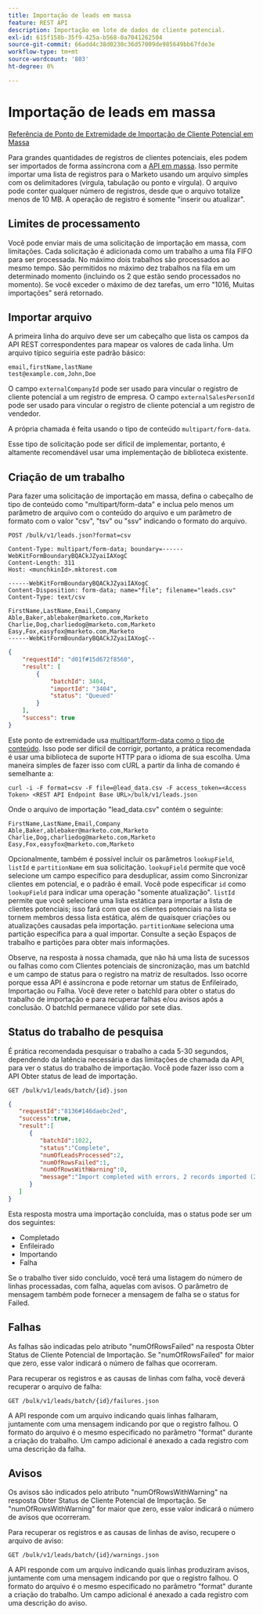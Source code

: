```yaml
---
title: Importação de leads em massa
feature: REST API
description: Importação em lote de dados de cliente potencial.
exl-id: 615f158b-35f9-425a-b568-0a7041262504
source-git-commit: 66add4c38d0230c36d57009de985649bb67fde3e
workflow-type: tm+mt
source-wordcount: '803'
ht-degree: 0%

---
```


# Importação de leads em massa

[Referência de Ponto de Extremidade de Importação de Cliente Potencial em Massa](https://developer.adobe.com/marketo-apis/api/mapi/#tag/Bulk-Import-Leads)

Para grandes quantidades de registros de clientes potenciais, eles podem ser importados de forma assíncrona com a [API em massa](https://developer.adobe.com/marketo-apis/api/mapi/#tag/Bulk-Import-Leads/operation/importLeadUsingPOST). Isso permite importar uma lista de registros para o Marketo usando um arquivo simples com os delimitadores (vírgula, tabulação ou ponto e vírgula). O arquivo pode conter qualquer número de registros, desde que o arquivo totalize menos de 10 MB. A operação de registro é somente &quot;inserir ou atualizar&quot;.

## Limites de processamento

Você pode enviar mais de uma solicitação de importação em massa, com limitações. Cada solicitação é adicionada como um trabalho a uma fila FIFO para ser processada. No máximo dois trabalhos são processados ao mesmo tempo. São permitidos no máximo dez trabalhos na fila em um determinado momento (incluindo os 2 que estão sendo processados no momento). Se você exceder o máximo de dez tarefas, um erro &quot;1016, Muitas importações&quot; será retornado.

## Importar arquivo

A primeira linha do arquivo deve ser um cabeçalho que lista os campos da API REST correspondentes para mapear os valores de cada linha. Um arquivo típico seguiria este padrão básico:

```
email,firstName,lastName
test@example.com,John,Doe
```

O campo `externalCompanyId` pode ser usado para vincular o registro de cliente potencial a um registro de empresa. O campo `externalSalesPersonId` pode ser usado para vincular o registro de cliente potencial a um registro de vendedor.

A própria chamada é feita usando o tipo de conteúdo `multipart/form-data`.

Esse tipo de solicitação pode ser difícil de implementar, portanto, é altamente recomendável usar uma implementação de biblioteca existente.

## Criação de um trabalho

Para fazer uma solicitação de importação em massa, defina o cabeçalho de tipo de conteúdo como &quot;multipart/form-data&quot; e inclua pelo menos um parâmetro de arquivo com o conteúdo do arquivo e um parâmetro de formato com o valor &quot;csv&quot;, &quot;tsv&quot; ou &quot;ssv&quot; indicando o formato do arquivo.

```
POST /bulk/v1/leads.json?format=csv
```

```
Content-Type: multipart/form-data; boundary=------WebKitFormBoundaryBQACkJZyaiIAXogC
Content-Length: 311
Host: <munchkinId>.mktorest.com
```

```
------WebKitFormBoundaryBQACkJZyaiIAXogC
Content-Disposition: form-data; name="file"; filename="leads.csv"
Content-Type: text/csv

FirstName,LastName,Email,Company
Able,Baker,ablebaker@marketo.com,Marketo
Charlie,Dog,charliedog@marketo.com,Marketo
Easy,Fox,easyfox@marketo.com,Marketo
------WebKitFormBoundaryBQACkJZyaiIAXogC--
```

```json
{
    "requestId": "d01f#15d672f8560",
    "result": [
        {
            "batchId": 3404,
            "importId": "3404",
            "status": "Queued"
        }
    ],
    "success": true
}
```

Este ponto de extremidade usa [multipart/form-data como o tipo de conteúdo](https://www.w3.org/Protocols/rfc1341/7_2_Multipart.html). Isso pode ser difícil de corrigir, portanto, a prática recomendada é usar uma biblioteca de suporte HTTP para o idioma de sua escolha. Uma maneira simples de fazer isso com cURL a partir da linha de comando é semelhante a:

```
curl -i -F format=csv -F file=@lead_data.csv -F access_token=<Access Token> <REST API Endpoint Base URL>/bulk/v1/leads.json
```

Onde o arquivo de importação &quot;lead_data.csv&quot; contém o seguinte:

```
FirstName,LastName,Email,Company
Able,Baker,ablebaker@marketo.com,Marketo
Charlie,Dog,charliedog@marketo.com,Marketo
Easy,Fox,easyfox@marketo.com,Marketo
```

Opcionalmente, também é possível incluir os parâmetros `lookupField`, `listId` e `partitionName` em sua solicitação. `lookupField` permite que você selecione um campo específico para desduplicar, assim como Sincronizar clientes em potencial, e o padrão é email. Você pode especificar `id` como `lookupField` para indicar uma operação &quot;somente atualização&quot;. `listId` permite que você selecione uma lista estática para importar a lista de clientes potenciais; isso fará com que os clientes potenciais na lista se tornem membros dessa lista estática, além de quaisquer criações ou atualizações causadas pela importação. `partitionName` seleciona uma partição específica para a qual importar. Consulte a seção Espaços de trabalho e partições para obter mais informações.

Observe, na resposta à nossa chamada, que não há uma lista de sucessos ou falhas como com Clientes potenciais de sincronização, mas um batchId e um campo de status para o registro na matriz de resultados. Isso ocorre porque essa API é assíncrona e pode retornar um status de Enfileirado, Importação ou Falha. Você deve reter o batchId para obter o status do trabalho de importação e para recuperar falhas e/ou avisos após a conclusão. O batchId permanece válido por sete dias.

## Status do trabalho de pesquisa

É prática recomendada pesquisar o trabalho a cada 5-30 segundos, dependendo da latência necessária e das limitações de chamada da API, para ver o status do trabalho de importação. Você pode fazer isso com a API Obter status de lead de importação.

```
GET /bulk/v1/leads/batch/{id}.json
```

```json
{
   "requestId":"8136#146daebc2ed",
   "success":true,
   "result":[
      {
         "batchId":1022,
         "status":"Complete",
         "numOfLeadsProcessed":2,
         "numOfRowsFailed":1,
         "numOfRowsWithWarning":0,
         "message":"Import completed with errors, 2 records imported (2 members), 1 failed"
      }
   ]
}
```

Esta resposta mostra uma importação concluída, mas o status pode ser um dos seguintes:

- Completado
- Enfileirado
- Importando
- Falha

Se o trabalho tiver sido concluído, você terá uma listagem do número de linhas processadas, com falha, aquelas com avisos. O parâmetro de mensagem também pode fornecer a mensagem de falha se o status for Failed.

## Falhas

As falhas são indicadas pelo atributo &quot;numOfRowsFailed&quot; na resposta Obter Status de Cliente Potencial de Importação. Se &quot;numOfRowsFailed&quot; for maior que zero, esse valor indicará o número de falhas que ocorreram.

Para recuperar os registros e as causas de linhas com falha, você deverá recuperar o arquivo de falha:

```
GET /bulk/v1/leads/batch/{id}/failures.json
```

A API responde com um arquivo indicando quais linhas falharam, juntamente com uma mensagem indicando por que o registro falhou. O formato do arquivo é o mesmo especificado no parâmetro &quot;format&quot; durante a criação do trabalho. Um campo adicional é anexado a cada registro com uma descrição da falha.

## Avisos

Os avisos são indicados pelo atributo &quot;numOfRowsWithWarning&quot; na resposta Obter Status de Cliente Potencial de Importação. Se &quot;numOfRowsWithWarning&quot; for maior que zero, esse valor indicará o número de avisos que ocorreram.

Para recuperar os registros e as causas de linhas de aviso, recupere o arquivo de aviso:

```
GET /bulk/v1/leads/batch/{id}/warnings.json
```

A API responde com um arquivo indicando quais linhas produziram avisos, juntamente com uma mensagem indicando por que o registro falhou. O formato do arquivo é o mesmo especificado no parâmetro &quot;format&quot; durante a criação do trabalho. Um campo adicional é anexado a cada registro com uma descrição do aviso.
